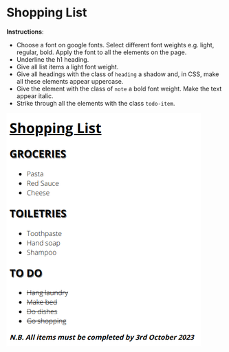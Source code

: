 # Shopping List 

**Instructions**:
* Choose a font on google fonts. Select different font weights e.g. light, regular, bold. Apply the font to all the elements on the page. 
* Underline the h1 heading. 
* Give all list items a light font weight.
* Give all headings with the class of `heading` a shadow and, in CSS, make all these elements appear uppercase. 
* Give the element with the class of `note` a bold font weight. Make the text appear italic. 
* Strike through all the elements with the class `todo-item`.

![alt text](/image/reference-image.png "Shopping List Result")